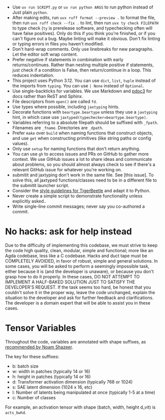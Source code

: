 - Use `uv run SCRIPT.py` or `uv run python ARGS` to run python instead of Just plain `python`.
- After making edits, run `uvx ruff format --preview .` to format the file, then run `uvx ruff check --fix .` to lint, then run `uvx ty check FILEPATH` to type check (`ty` is prerelease software, and typechecking often will have false positives). Only do this if you think you're finished, or if you can't figure out a bug. Maybe linting will make it obvious. Don't fix linting or typing errors in files you haven't modified.
- Don't hard-wrap comments. Only use linebreaks for new paragraphs. Let the editor soft wrap content.
- Prefer negative if statements in combination with early returns/continues. Rather than nesting multiple positive if statements, just check if a condition is False, then return/continue in a loop. This reduces indentation.
- This project uses Python 3.12. You can use `dict`, `list`, `tuple` instead of the imports from `typing`. You can use `| None` instead of `Optional`.
- Use single-backticks for variables. We use Markdown and [pdoc3](https://pdoc3.github.io/pdoc/) for docs rather than ReST and Sphinx.
- File descriptors from `open()` are called `fd`.
- Use types where possible, including `jaxtyping` hints.
- Decorate functions with `beartype.beartype` unless they use a `jaxtyping` hint, in which case use `jaxtyped(typechecker=beartype.beartype)`.
- Variables referring to a absolute filepath should be suffixed with `_fpath`. Filenames are `_fname`. Directories are `_dpath`.
- Prefer `make` over `build` when naming functions that construct objects, and use `get` when constructing primitives (like string paths or config values).
- Only use `setup` for naming functions that don't return anything.
- You can use `gh` to access issues and PRs on GitHub to gather more context. We use GitHub issues a lot to share ideas and communicate about problems, so you should almost always check to see if there's a relevant GitHub issue for whatever you're working on.
- submitit and jaxtyping don't work in the same file. See [this issue]. To solve this, all jaxtyped functions/classes need to be in a different file to the submitit launcher script.
- Consider the [style guidelines for TigerBeetle](https://github.com/tigerbeetle/tigerbeetle/blob/main/docs/TIGER_STYLE.md) and adapt it to Python.
- Never create a simple script to demonstrate functionality unless explicitly asked..
- Write single-line commit messages; never say you co-authored a commit.

# No hacks: ask for help instead

Due to the difficulty of implementing this codebase, we must strive to keep the code high quality, clean, modular, simple and functional; more like an Agda codebase, less like a C codebase.
Hacks and duct tape must be COMPLETELY AVOIDED, in favor of robust, simple and general solutions.
In some cases, you will be asked to perform a seemingly impossible task, either because it is (and the developer is unaware), or because you don't grasp how to do it properly.
In these cases, DO NOT ATTEMPT TO IMPLEMENT A HALF-BAKED SOLUTION JUST TO SATISFY THE DEVELOPER'S REQUEST.
If the task seems too hard, be honest that you couldn't solve it in the proper way, leave the code unchanged, explain the situation to the developer and ask for further feedback and clarifications.
The developer is a domain expert that will be able to assist you in these cases.

# Tensor Variables

Throughout the code, variables are annotated with shape suffixes, as [recommended by Noam Shazeer](https://medium.com/@NoamShazeer/shape-suffixes-good-coding-style-f836e72e24fd).

The key for these suffixes:

- b: batch size
- w: width in patches (typically 14 or 16)
- h: height in patches (typically 14 or 16)
- d: Transformer activation dimension (typically 768 or 1024)
- s: SAE latent dimension (1024 x 16, etc)
- l: Number of latents being manipulated at once (typically 1-5 at a time)
- c: Number of classes

For example, an activation tensor with shape (batch, width, height d_vit) is `acts_bwhd`.
